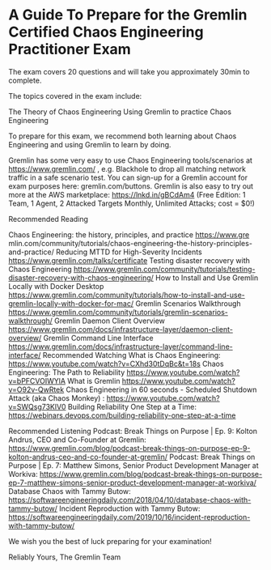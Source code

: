 # A Guide To Prepare for the Gremlin Certified Chaos Engineering Practitioner Exam 

The exam covers 20 questions and will take you approximately 30min to complete. 

The topics covered in the exam include:

The Theory of Chaos Engineering
Using Gremlin to practice Chaos Engineering 

To prepare for this exam, we recommend both learning about Chaos Engineering and using Gremlin to learn by doing. 

Gremlin has some very easy to use Chaos Engineering tools/scenarios at https://www.gremlin.com/ , e.g. Blackhole to drop all matching network traffic in a safe scenario test. You can sign-up for a Gremlin account for exam purposes here: gremlin.com/buttons.  Gremlin is also easy to try out more at the AWS marketplace: https://lnkd.in/gBCdAm4 (Free Edition: 1 Team, 1 Agent, 2 Attacked Targets Monthly, Unlimited Attacks; cost = $0!)


Recommended Reading 

Chaos Engineering: the history, principles, and practice https://www.gre mlin.com/community/tutorials/chaos-engineering-the-history-principles-and-practice/
Reducing MTTD for High-Severity Incidents https://www.gremlin.com/talks/certificate 
Testing disaster recovery with Chaos Engineering https://www.gremlin.com/community/tutorials/testing-disaster-recovery-with-chaos-engineering/ 
How to Install and Use Gremlin Locally with Docker Desktop https://www.gremlin.com/community/tutorials/how-to-install-and-use-gremlin-locally-with-docker-for-mac/
Gremlin Scenarios Walkthrough https://www.gremlin.com/community/tutorials/gremlin-scenarios-walkthrough/
Gremlin Daemon Client Overview https://www.gremlin.com/docs/infrastructure-layer/daemon-client-overview/
Gremlin Command Line Interface https://www.gremlin.com/docs/infrastructure-layer/command-line-interface/ 
Recommended Watching 
What is Chaos Engineering: https://www.youtube.com/watch?v=CXhd30tDqBc&t=18s 
Chaos Engineering: The Path to Reliability https://www.youtube.com/watch?v=bPFCVOIWYlA 
What is Gremlin https://www.youtube.com/watch?v=O92v-QwRtek 
Chaos Engineering in 60 seconds - Scheduled Shutdown Attack (aka Chaos Monkey) : https://www.youtube.com/watch?v=SWQsg73KlV0 
Building Reliability One Step at a Time: https://webinars.devops.com/building-reliability-one-step-at-a-time 

Recommended Listening 
Podcast: Break Things on Purpose | Ep. 9: Kolton Andrus, CEO and Co-Founder at Gremlin: https://www.gremlin.com/blog/podcast-break-things-on-purpose-ep-9-kolton-andrus-ceo-and-co-founder-at-gremlin/ 
Podcast: Break Things on Purpose | Ep. 7: Matthew Simons, Senior Product Development Manager at Workiva: https://www.gremlin.com/blog/podcast-break-things-on-purpose-ep-7-matthew-simons-senior-product-development-manager-at-workiva/ 
Database Chaos with Tammy Butow: https://softwareengineeringdaily.com/2018/04/10/database-chaos-with-tammy-butow/ 
Incident Reproduction with Tammy Butow: https://softwareengineeringdaily.com/2019/10/16/incident-reproduction-with-tammy-butow/ 

We wish you the best of luck preparing for your examination! 

Reliably Yours, 
The Gremlin Team
